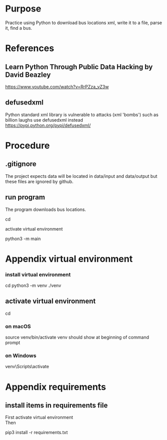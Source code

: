 # Purpose
Practice using Python to download bus locations xml,
write it to a file, parse it, find a bus.

# References
## Learn Python Through Public Data Hacking by David Beazley
https://www.youtube.com/watch?v=RrPZza_vZ3w

## defusedxml
Python standard xml library is vulnerable to attacks (xml 'bombs') such as billion laughs
use defusedxml instead
https://pypi.python.org/pypi/defusedxml/

# Procedure

## .gitignore
The project expects data will be located in data/input and data/output but these
files are ignored by github.

## run program
The program downloads bus locations.

cd <project root directory>

activate virtual environment  

python3 -m main

# Appendix virtual environment
### install virtual environment
cd <project root directory>
python3 -m venv ./venv

## activate virtual environment
cd <project root directory>

### on macOS  
source venv/bin/activate
venv should show at beginning of command prompt

### on Windows  
venv\Scripts\activate


# Appendix requirements
## install items in requirements file
First activate virtual environment  
Then  

pip3 install -r requirements.txt


